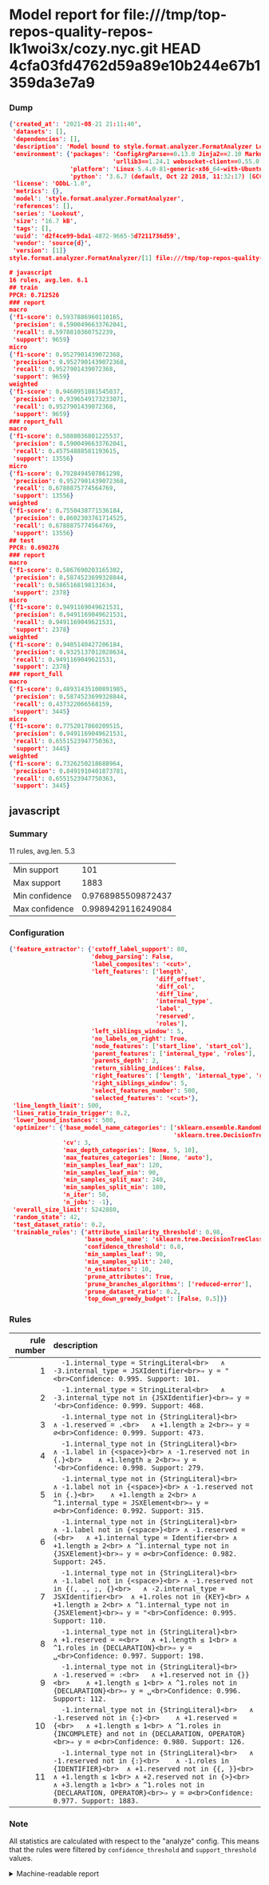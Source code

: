 # Model report for file:///tmp/top-repos-quality-repos-lk1woi3x/cozy.nyc.git HEAD 4cfa03fd4762d59a89e10b244e67b1359da3e7a9

### Dump

```json
{'created_at': '2021-08-21 21:11:40',
 'datasets': [],
 'dependencies': [],
 'description': 'Model bound to style.format.analyzer.FormatAnalyzer Lookout analyzer.',
 'environment': {'packages': 'ConfigArgParse==0.13.0 Jinja2==2.10 MarkupSafe==1.1.1 PyStemmer==1.3.0 PyYAML==5.1 Pympler==0.5 SQLAlchemy==1.2.10 SQLAlchemy-Utils==0.33.3 asdf==2.3.2 bblfsh==2.12.7 boto==2.49.0 boto3==1.9.130 botocore==1.12.130 cachetools==2.0.1 certifi==2019.3.9 chardet==3.0.4 clint==0.5.1 docker==3.7.0 docker-pycreds==0.4.0 dulwich==0.19.11 grpcio==1.19.0 grpcio-tools==1.19.0 humanfriendly==4.16.1 humanize==0.5.1 idna==2.8 jmespath==0.9.4 jsonschema==2.6.0 lookout-sdk==0.4.1 lookout-sdk-ml==0.19.0 lookout-style==0.2.0 lz4==2.1.6 modelforge==0.12.1 numpy==1.16.2 packaging==19.0 pandas==0.22.0 pip==19.0.3 protobuf==3.7.0 psycopg2-binary==2.7.5 pygtrie==2.3 pyparsing==2.3.1 python-dateutil==2.8.0 python-igraph==0.7.1.post6 pytz==2019.1 requests==2.21.0 requirements-parser==0.2.0 scikit-learn==0.20.1 scikit-optimize==0.5.2 scipy==1.2.1 semantic-version==2.6.0 setuptools==40.8.0 six==1.12.0 smart-open==1.8.1 sourced-ml==0.8.2 spdx==2.5.0 stringcase==1.2.0 tabulate==0.8.2 tqdm==4.31.1 '
                             'urllib3==1.24.1 websocket-client==0.55.0 xxhash==1.3.0',
                 'platform': 'Linux-5.4.0-81-generic-x86_64-with-Ubuntu-18.04-bionic',
                 'python': '3.6.7 (default, Oct 22 2018, 11:32:17) [GCC 8.2.0]'},
 'license': 'ODbL-1.0',
 'metrics': {},
 'model': 'style.format.analyzer.FormatAnalyzer',
 'references': [],
 'series': 'Lookout',
 'size': '16.7 kB',
 'tags': [],
 'uuid': 'd2f4ce99-bda1-4872-9665-5d7211736d59',
 'vendor': 'source{d}',
 'version': [1]}
style.format.analyzer.FormatAnalyzer/[1] file:///tmp/top-repos-quality-repos-lk1woi3x/cozy.nyc.git 4cfa03fd4762d59a89e10b244e67b1359da3e7a9

# javascript
16 rules, avg.len. 6.1
## train
PPCR: 0.712526
### report
macro
{'f1-score': 0.5937886960110165,
 'precision': 0.5900496633762041,
 'recall': 0.5978810360752239,
 'support': 9659}
micro
{'f1-score': 0.9527901439072368,
 'precision': 0.9527901439072368,
 'recall': 0.9527901439072368,
 'support': 9659}
weighted
{'f1-score': 0.9460951081545037,
 'precision': 0.9396549173233071,
 'recall': 0.9527901439072368,
 'support': 9659}
### report_full
macro
{'f1-score': 0.5088036801225537,
 'precision': 0.5900496633762041,
 'recall': 0.45754888581193615,
 'support': 13556}
micro
{'f1-score': 0.7928494507861298,
 'precision': 0.9527901439072368,
 'recall': 0.6788875774564769,
 'support': 13556}
weighted
{'f1-score': 0.7550438771536184,
 'precision': 0.8602303761714525,
 'recall': 0.6788875774564769,
 'support': 13556}
## test
PPCR: 0.690276
### report
macro
{'f1-score': 0.5867690203165302,
 'precision': 0.5874523699328844,
 'recall': 0.5865168198131634,
 'support': 2378}
micro
{'f1-score': 0.9491169049621531,
 'precision': 0.9491169049621531,
 'recall': 0.9491169049621531,
 'support': 2378}
weighted
{'f1-score': 0.9405140427206184,
 'precision': 0.9325137012028634,
 'recall': 0.9491169049621531,
 'support': 2378}
### report_full
macro
{'f1-score': 0.48931435100891985,
 'precision': 0.5874523699328844,
 'recall': 0.437322066568159,
 'support': 3445}
micro
{'f1-score': 0.7752017860209515,
 'precision': 0.9491169049621531,
 'recall': 0.6551523947750363,
 'support': 3445}
weighted
{'f1-score': 0.7326250218688964,
 'precision': 0.8491910401873781,
 'recall': 0.6551523947750363,
 'support': 3445}
```

## javascript
### Summary
11 rules, avg.len. 5.3

| | |
|-|-|
|Min support|101|
|Max support|1883|
|Min confidence|0.9768985509872437|
|Max confidence|0.9989429116249084|

### Configuration

```json
{'feature_extractor': {'cutoff_label_support': 80,
                       'debug_parsing': False,
                       'label_composites': '<cut>',
                       'left_features': ['length',
                                         'diff_offset',
                                         'diff_col',
                                         'diff_line',
                                         'internal_type',
                                         'label',
                                         'reserved',
                                         'roles'],
                       'left_siblings_window': 5,
                       'no_labels_on_right': True,
                       'node_features': ['start_line', 'start_col'],
                       'parent_features': ['internal_type', 'roles'],
                       'parents_depth': 2,
                       'return_sibling_indices': False,
                       'right_features': ['length', 'internal_type', 'reserved', 'roles'],
                       'right_siblings_window': 5,
                       'select_features_number': 500,
                       'selected_features': '<cut>'},
 'line_length_limit': 500,
 'lines_ratio_train_trigger': 0.2,
 'lower_bound_instances': 500,
 'optimizer': {'base_model_name_categories': ['sklearn.ensemble.RandomForestClassifier',
                                              'sklearn.tree.DecisionTreeClassifier'],
               'cv': 3,
               'max_depth_categories': [None, 5, 10],
               'max_features_categories': [None, 'auto'],
               'min_samples_leaf_max': 120,
               'min_samples_leaf_min': 90,
               'min_samples_split_max': 240,
               'min_samples_split_min': 180,
               'n_iter': 50,
               'n_jobs': -1},
 'overall_size_limit': 5242880,
 'random_state': 42,
 'test_dataset_ratio': 0.2,
 'trainable_rules': {'attribute_similarity_threshold': 0.98,
                     'base_model_name': 'sklearn.tree.DecisionTreeClassifier',
                     'confidence_threshold': 0.8,
                     'min_samples_leaf': 90,
                     'min_samples_split': 240,
                     'n_estimators': 10,
                     'prune_attributes': True,
                     'prune_branches_algorithms': ['reduced-error'],
                     'prune_dataset_ratio': 0.2,
                     'top_down_greedy_budget': [False, 0.5]}}
```

### Rules

| rule number | description |
|----:|:-----|
| 1 | `  -1.internal_type = StringLiteral<br>	∧ -3.internal_type = JSXIdentifier<br>⇒ y = "<br>Confidence: 0.995. Support: 101.` |
| 2 | `  -1.internal_type = StringLiteral<br>	∧ -3.internal_type not in {JSXIdentifier}<br>⇒ y = '<br>Confidence: 0.999. Support: 468.` |
| 3 | `  -1.internal_type not in {StringLiteral}<br>	∧ -1.reserved = .<br>	∧ +1.length ≥ 2<br>⇒ y = ∅<br>Confidence: 0.999. Support: 473.` |
| 4 | `  -1.internal_type not in {StringLiteral}<br>	∧ -1.label in {<space>}<br>	∧ -1.reserved not in {.}<br>	∧ +1.length ≥ 2<br>⇒ y = '<br>Confidence: 0.998. Support: 279.` |
| 5 | `  -1.internal_type not in {StringLiteral}<br>	∧ -1.label not in {<space>}<br>	∧ -1.reserved not in {.}<br>	∧ +1.length ≥ 2<br>	∧ ^1.internal_type = JSXElement<br>⇒ y = ∅<br>Confidence: 0.992. Support: 315.` |
| 6 | `  -1.internal_type not in {StringLiteral}<br>	∧ -1.label not in {<space>}<br>	∧ -1.reserved = (<br>	∧ +1.internal_type = Identifier<br>	∧ +1.length ≥ 2<br>	∧ ^1.internal_type not in {JSXElement}<br>⇒ y = ∅<br>Confidence: 0.982. Support: 245.` |
| 7 | `  -1.internal_type not in {StringLiteral}<br>	∧ -1.label not in {<space>}<br>	∧ -1.reserved not in {(, ., ;, {}<br>	∧ -2.internal_type = JSXIdentifier<br>	∧ +1.roles not in {KEY}<br>	∧ +1.length ≥ 2<br>	∧ ^1.internal_type not in {JSXElement}<br>⇒ y = "<br>Confidence: 0.995. Support: 110.` |
| 8 | `  -1.internal_type not in {StringLiteral}<br>	∧ +1.reserved = =<br>	∧ +1.length ≤ 1<br>	∧ ^1.roles in {DECLARATION}<br>⇒ y = ␣<br>Confidence: 0.997. Support: 198.` |
| 9 | `  -1.internal_type not in {StringLiteral}<br>	∧ -1.reserved = :<br>	∧ +1.reserved not in {}}<br>	∧ +1.length ≤ 1<br>	∧ ^1.roles not in {DECLARATION}<br>⇒ y = ␣<br>Confidence: 0.996. Support: 112.` |
| 10 | `  -1.internal_type not in {StringLiteral}<br>	∧ -1.reserved not in {:}<br>	∧ +1.reserved = {<br>	∧ +1.length ≤ 1<br>	∧ ^1.roles in {INCOMPLETE} and not in {DECLARATION, OPERATOR}<br>⇒ y = ∅<br>Confidence: 0.980. Support: 126.` |
| 11 | `  -1.internal_type not in {StringLiteral}<br>	∧ -1.reserved not in {:}<br>	∧ -1.roles in {IDENTIFIER}<br>	∧ +1.reserved not in {{, }}<br>	∧ +1.length ≤ 1<br>	∧ +2.reserved not in {>}<br>	∧ +3.length ≥ 1<br>	∧ ^1.roles not in {DECLARATION, OPERATOR}<br>⇒ y = ∅<br>Confidence: 0.977. Support: 1883.` |

### Note
All statistics are calculated with respect to the "analyze" config. This means that the rules were filtered by
`confidence_threshold` and `support_threshold` values.

<details>
    <summary>Machine-readable report</summary>
```json
{"javascript": {"avg_rule_len": 5.2727272727272725, "max_conf": 0.9989429116249084, "max_support": 1883, "min_conf": 0.9768985509872437, "min_support": 101, "num_rules": 11}}
```
</details>
